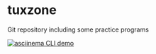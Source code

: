 # tuxzone
Git repository including some practice programs

[![asciinema CLI
demo](doc/guide/_static/tmp.svg)](doc/guide/_static/install.html)


